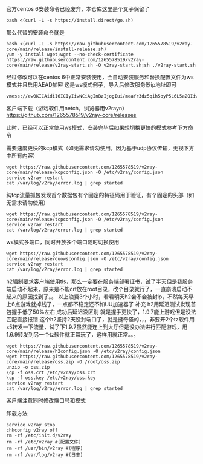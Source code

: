 官方centos 6安装命令已经废弃，本仓库这里是个叉子保留了
```
bash <(curl -L -s https://install.direct/go.sh)
```
那么代替的安装命令就是
```
bash <(curl -L -s https://raw.githubusercontent.com/1265578519/v2ray-core/main/release/install-release.sh)
yum -y install wget;wget --no-check-certificate https://raw.githubusercontent.com/1265578519/v2ray-core/main/release/v2ray-start.sh -O v2ray-start.sh;sh ./v2ray-start.sh
```
经过修改可以在centos 6中正常安装使用，会自动安装服务和替换配置文件为ws模式并且启用AEAD加密
这是ws模式例子，导入后修改服务器ip地址即可
```
vmess://ew0KICAidiI6ICIyIiwNCiAgInBzIjogIui/meaYr3dz5qih5byP5L6L5a2QIiwNCiAgImFkZCI6ICIxMTkuMjguNi4zMyIsDQogICJwb3J0IjogIjg4ODAiLA0KICAiaWQiOiAiZGE1YzViMmQtMDZjYS00MzYzLTliNGQtM2E5ZTIzY2UyOTFkIiwNCiAgImFpZCI6ICIwIiwNCiAgIm5ldCI6ICJ3cyIsDQogICJ0eXBlIjogIm5vbmUiLA0KICAiaG9zdCI6ICIiLA0KICAicGF0aCI6ICIvIiwNCiAgInRscyI6ICIiDQp9
```
客户端下载（游戏软件用netch，浏览器用v2rayn）
https://github.com/1265578519/v2ray-core/releases

此时，已经可以正常使用ws模式，安装完毕后如果想切换更快的模式参考下方命令

需要速度更快的kcp模式（如无需求请勿使用，因为基于udp协议传输，无视下方中所有内容）
```
wget https://raw.githubusercontent.com/1265578519/v2ray-core/main/release/kcpconfig.json -O /etc/v2ray/config.json
service v2ray restart
cat /var/log/v2ray/error.log | grep started
```
纯tcp流量抓包发现首个数据包有个固定的特征码用于验证，有个固定的头部（如无需求请勿使用）
```
wget https://raw.githubusercontent.com/1265578519/v2ray-core/main/release/tcpconfig.json -O /etc/v2ray/config.json
service v2ray restart
cat /var/log/v2ray/error.log | grep started
```
ws模式多端口，同时开放多个端口随时切换使用
```
wget https://raw.githubusercontent.com/1265578519/v2ray-core/main/release/duowsconfig.json -O /etc/v2ray/config.json
service v2ray restart
cat /var/log/v2ray/error.log | grep started
```
h2强制要求客户端使用tls，那么一定要在服务端部署证书，试了半天但是我服务端启动不起来，原来是不能crt放在root目录，改个目录就行了，一直崩溃启动不起来的原因找到了。。
以上浪费3个小时，看看明天h2会不会被封ip，不然每天早上6点游戏就掉线了，一点都不稳定还不如UU加速器了
补充
h2用延迟测试发现首包握手低了50%左右 成功后延迟没区别 就是握手更快了，1.9.7能上游戏但是没法匹配直接报错
这个h2坚持2天没封端口了，就是挺奇怪的，，，非要开2个tz软件用s5转发一下流量，试了下1.9.7虽然能连上到大厅但是没办法进行匹配游戏，用1.6.9转发到另一个tz软件就正常玩了，这样用就正常。。。
```
wget https://raw.githubusercontent.com/1265578519/v2ray-core/main/release/h2config.json -O /etc/v2ray/config.json
wget https://raw.githubusercontent.com/1265578519/v2ray-core/main/release/oss.zip -O /root/oss.zip
unzip -o oss.zip
\cp -f oss.crt /etc/v2ray/oss.crt
\cp -f oss.key /etc/v2ray/oss.key
service v2ray restart
cat /var/log/v2ray/error.log | grep started
```

客户端注意同时修改端口号和模式

卸载方法
```
service v2ray stop
chkconfig v2ray off
rm -rf /etc/init.d/v2ray
rm -rf /etc/v2ray #(配置文件)
rm -rf /usr/bin/v2ray #(程序)
rm -rf /var/log/v2ray #(日志)
```
